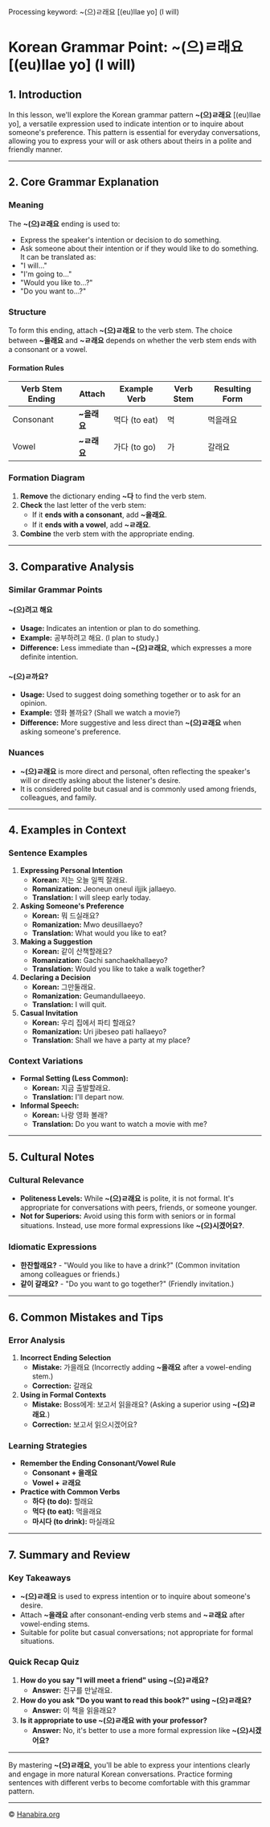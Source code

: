 Processing keyword: ~(으)ㄹ래요 [(eu)llae yo] (I will)
# Korean Grammar Point: ~(으)ㄹ래요 [(eu)llae yo] (I will)

## 1. Introduction
In this lesson, we'll explore the Korean grammar pattern **~(으)ㄹ래요** [(eu)llae yo], a versatile expression used to indicate intention or to inquire about someone's preference. This pattern is essential for everyday conversations, allowing you to express your will or ask others about theirs in a polite and friendly manner.

---
## 2. Core Grammar Explanation
### Meaning
The **~(으)ㄹ래요** ending is used to:
- Express the speaker's intention or decision to do something.
- Ask someone about their intention or if they would like to do something.
It can be translated as:
- "I will..."
- "I'm going to..."
- "Would you like to...?"
- "Do you want to...?"
### Structure
To form this ending, attach **~(으)ㄹ래요** to the verb stem. The choice between **~을래요** and **~ㄹ래요** depends on whether the verb stem ends with a consonant or a vowel.
#### Formation Rules
| Verb Stem Ending | Attach       | Example Verb | Verb Stem | Resulting Form |
|------------------|--------------|--------------|-----------|----------------|
| Consonant        | **~을래요**  | 먹다 (to eat) | 먹        | 먹을래요       |
| Vowel            | **~ㄹ래요**  | 가다 (to go)  | 가        | 갈래요         |
### Formation Diagram
1. **Remove** the dictionary ending **~다** to find the verb stem.
2. **Check** the last letter of the verb stem:
   - If it **ends with a consonant**, add **~을래요**.
   - If it **ends with a vowel**, add **~ㄹ래요**.
3. **Combine** the verb stem with the appropriate ending.
---
## 3. Comparative Analysis
### Similar Grammar Points
#### ~(으)려고 해요
- **Usage:** Indicates an intention or plan to do something.
- **Example:** 공부하려고 해요. (I plan to study.)
- **Difference:** Less immediate than **~(으)ㄹ래요**, which expresses a more definite intention.
#### ~(으)ㄹ까요?
- **Usage:** Used to suggest doing something together or to ask for an opinion.
- **Example:** 영화 볼까요? (Shall we watch a movie?)
- **Difference:** More suggestive and less direct than **~(으)ㄹ래요** when asking someone's preference.
### Nuances
- **~(으)ㄹ래요** is more direct and personal, often reflecting the speaker's will or directly asking about the listener's desire.
- It is considered polite but casual and is commonly used among friends, colleagues, and family.
---
## 4. Examples in Context
### Sentence Examples
1. **Expressing Personal Intention**
   - **Korean:** 저는 오늘 일찍 잘래요.
   - **Romanization:** Jeoneun oneul iljjik jallaeyo.
   - **Translation:** I will sleep early today.
2. **Asking Someone's Preference**
   - **Korean:** 뭐 드실래요?
   - **Romanization:** Mwo deusillaeyo?
   - **Translation:** What would you like to eat?
3. **Making a Suggestion**
   - **Korean:** 같이 산책할래요?
   - **Romanization:** Gachi sanchaekhallaeyo?
   - **Translation:** Would you like to take a walk together?
4. **Declaring a Decision**
   - **Korean:** 그만둘래요.
   - **Romanization:** Geumandullaeeyo.
   - **Translation:** I will quit.
5. **Casual Invitation**
   - **Korean:** 우리 집에서 파티 할래요?
   - **Romanization:** Uri jibeseo pati hallaeyo?
   - **Translation:** Shall we have a party at my place?
### Context Variations
- **Formal Setting (Less Common):**
  - **Korean:** 지금 출발할래요.
  - **Translation:** I'll depart now.
- **Informal Speech:**
  - **Korean:** 나랑 영화 볼래?
  - **Translation:** Do you want to watch a movie with me?
---
## 5. Cultural Notes
### Cultural Relevance
- **Politeness Levels:** While **~(으)ㄹ래요** is polite, it is not formal. It's appropriate for conversations with peers, friends, or someone younger.
- **Not for Superiors:** Avoid using this form with seniors or in formal situations. Instead, use more formal expressions like **~(으)시겠어요?**.
### Idiomatic Expressions
- **한잔할래요?** - "Would you like to have a drink?" (Common invitation among colleagues or friends.)
- **같이 갈래요?** - "Do you want to go together?" (Friendly invitation.)
---
## 6. Common Mistakes and Tips
### Error Analysis
1. **Incorrect Ending Selection**
   - **Mistake:** 가을래요 (Incorrectly adding **~을래요** after a vowel-ending stem.)
   - **Correction:** 갈래요
2. **Using in Formal Contexts**
   - **Mistake:** Boss에게: 보고서 읽을래요? (Asking a superior using **~(으)ㄹ래요**.)
   - **Correction:** 보고서 읽으시겠어요?
### Learning Strategies
- **Remember the Ending Consonant/Vowel Rule**
  - **Consonant + 을래요**
  - **Vowel + ㄹ래요**
- **Practice with Common Verbs**
  - **하다 (to do):** 할래요
  - **먹다 (to eat):** 먹을래요
  - **마시다 (to drink):** 마실래요
---
## 7. Summary and Review
### Key Takeaways
- **~(으)ㄹ래요** is used to express intention or to inquire about someone's desire.
- Attach **~을래요** after consonant-ending verb stems and **~ㄹ래요** after vowel-ending stems.
- Suitable for polite but casual conversations; not appropriate for formal situations.
### Quick Recap Quiz
1. **How do you say "I will meet a friend" using ~(으)ㄹ래요?**
   - **Answer:** 친구를 만날래요.
2. **How do you ask "Do you want to read this book?" using ~(으)ㄹ래요?**
   - **Answer:** 이 책을 읽을래요?
3. **Is it appropriate to use ~(으)ㄹ래요 with your professor?**
   - **Answer:** No, it's better to use a more formal expression like **~(으)시겠어요?**
---
By mastering **~(으)ㄹ래요**, you'll be able to express your intentions clearly and engage in more natural Korean conversations. Practice forming sentences with different verbs to become comfortable with this grammar pattern.

---
© [Hanabira.org](https://hanabira.org)
